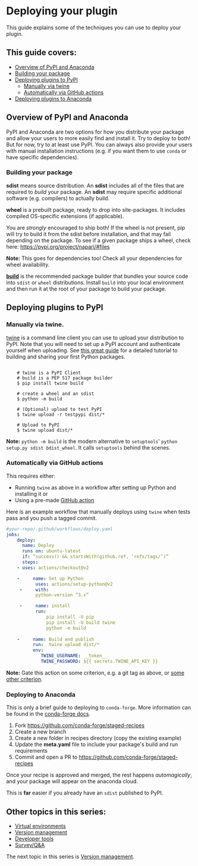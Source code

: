 # Deploying your plugin  

This guide explains some of the techniques you can use to deploy your plugin. 

## This guide covers:   
* [Overview of PyPI and Anaconda](#overview-of-pypi-and-anaconda)
* [Building your package](#building-your-package)
* [Deploying plugins to PyPI](#deploying-plugins-to-pypi)
    - [Manually via twine](#manually-via-twine)
    - [Automatically via GitHub actions](#automatically-via-github-actions)
* [Deploying plugins to Anaconda](#deploying-to-anaconda)


## Overview of PyPI and Anaconda
PyPI and Anaconda are two options for how you distribute your package and allow your users to more easily find and install it.  Try to deploy to both! But for now, try to at least use PyPI. You can always also provide your users with manual installation instructions (e.g. if you want them to use `conda` or have specific dependencies).

### Building your package 
**sdist** means source distribution. An **sdist** includes all of the files that are required to *build* your package. An **sdist** may require specific additional software (e.g. compilers) to actually build.

**wheel** is a prebuilt package, ready to drop into site-packages. It includes compiled OS-specific extensions (if applicable).

You are *strongly* encouraged to ship both! If the wheel is not present, pip will try to build it from the sdist before installation, and that may fail depending on the package. To see if a given package ships a wheel, check here: https://pypi.org/project/napari/#files

**Note:** This goes for dependencies too! Check all your dependencies for wheel availability.  

**[build](https://pypa-build.readthedocs.io/en/latest/ )** is the recommended package builder that bundles your source code into `sdist` or `wheel` distributions. Install `build` into your local environment and then run it at the root of your package to build your package.

## Deploying plugins to PyPI

### Manually via **twine**.  
[twine](https://twine.readthedocs.io/en/latest/ ) is a command line client you can use to upload your distribution to PyPI. Note that you will need to set up a PyPI account and authenticate yourself when uploading. See [this great guide](https://packaging.python.org/en/latest/tutorials/packaging-projects/) for a detailed tutorial to building and sharing your first Python packages.  

```console

    # twine is a PyPI Client  
    # build is a PEP 517 package builder  
    $ pip install twine build

    # create a wheel and an sdist  
    $ python -m build  
     
    # (Optional) upload to test PyPI  
    $ twine upload -r testpypi dist/*  

    # Upload to PyPI  
    $ twine upload dist/*  

```
**Note:** `python -m build` is the modern alternative to `setuptools`' `python setup.py sdist bdist_wheel`. It calls `setuptools` behind the scenes.

### Automatically via GitHub actions
This requires either: 
* Running `twine` as above in a workflow after setting up Python and installing it
or   
* Using a pre-made [GitHub action](https://github.com/pypa/gh-action-pypi-publish)

Here is an example workflow that manually deploys using `twine` when tests pass and you push a tagged commit.

```yaml
#your-repo/.github/workflows/deploy.yaml
jobs:  
    deploy:  
      name: Deploy
      runs on: ubuntu-latest  
      if: “success() && startsWith(github.ref, ‘refs/tags/’)”  
      steps:  
    - uses: actions/checkout@v2  

    -     name: Set up Python  
           uses: actions/setup-python@v2  
     -     with:   
           python-version “3.x”  

     -     name: install  
           run:  
               pip install -U pip  
               pip install -U build twine  
               python -m build  
  
    -     name: Build and publish  
          run:  twine upload dist/*  
          env: 
             TWINE_USERNAME: __token__  
             TWINE_PASSWORD: ${{ secrets.TWINE_API_KEY }}  

```

  **Note:** Gate this action on some criterion, e.g. a git tag as above, or [some other criterion](https://docs.github.com/en/actions/using-workflows/events-that-trigger-workflows).

### Deploying to Anaconda
This is only a brief guide to deploying to `conda-forge`. More information can be found in the [conda-forge docs](https://conda-forge.org/docs/maintainer/adding_pkgs.html).

1. Fork https://github.com/conda-forge/staged-recipes
2. Create a new branch
3. Create a new folder in recipes directory (copy the existing example)
4. Update the **meta.yaml** file to include your package's build and run requirements
5. Commit and open a PR to https://github.com/conda-forge/staged-recipes   

Once your recipe is approved and merged, the rest happens *automagically*, and your package will appear on the anaconda cloud.

This is **far** easier if you already have an `sdist` published to PyPI.

## Other topics in this series:  
* [Virtual environments](./1-virtual-environments.md)   
* [Version management](./3-version-management.md)     
* [Developer tools](./4-developer-tools.md)   
* [Survey/Q&A](./5-survey.md)   

The next topic in this series is [Version management](./3-version-management.md).
